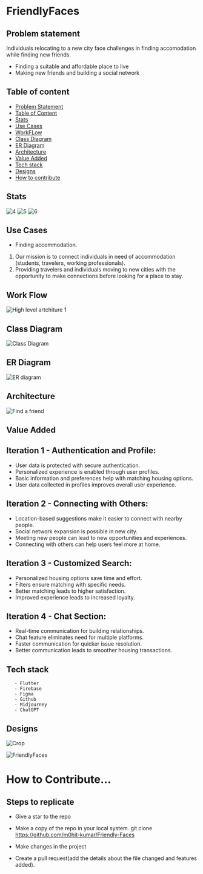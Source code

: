 # FriendlyFaces


## Problem statement 
Individuals relocating to a new city face challenges in finding accomodation while finding new friends.
- Finding a suitable and affordable place to live
- Making new friends and building a social network

## Table of content
- [Problem Statement](#problem-statement)
- [Table of Content](#table-of-content)
- [Stats](#stats)
- [Use Cases](#use-cases)
- [WorkFLow](#work-flow)
- [Class Diagram](#class-diagram)
- [ER Diagram](#er-diagram)
- [Architecture](#architecture)
- [Value Added](#value-added)
- [Tech stack](#tech-stack)
- [Designs](#designs)
- [How to contribute](#steps-to-replicate)


## Stats
![4](https://user-images.githubusercontent.com/84622044/220990216-334b19ef-7ee9-4b47-940d-afbbcbb8bf60.png)
![5](https://user-images.githubusercontent.com/84622044/220990681-5bef81be-02b1-4f1b-873f-e70bd719d2a1.png)
![6](https://user-images.githubusercontent.com/84622044/220990751-d9da10a3-c061-4dc2-b2fd-1f36cb215b75.png)

## Use Cases
- Finding accommodation.
1. Our mission is to connect individuals in need of accommodation (students, travelers, working professionals).
2. Providing travelers and individuals moving to new cities with the opportunity to make connections before looking for a place to stay.


## Work Flow
![High level artchiture 1](https://user-images.githubusercontent.com/84622044/220991228-d355b32e-f895-4072-af21-009f126cd922.png)

## Class Diagram
![Class Diagram](https://user-images.githubusercontent.com/84622044/220990882-1192be64-3709-4de8-a649-df6d156c5175.png)

## ER Diagram
![ER diagram](https://user-images.githubusercontent.com/84622044/220991006-2f54c967-f477-4576-98c7-16b354b80703.png)

## Architecture
![Find a friend](https://user-images.githubusercontent.com/84622044/220996025-987bc83e-f6ff-436a-aa87-fbd281abb33f.png)

## Value Added

## Iteration 1 - Authentication and Profile:
- User data is protected with secure authentication.
- Personalized experience is enabled through user profiles.
- Basic information and preferences help with matching housing options.
- User data collected in profiles improves overall user experience.

## Iteration 2 - Connecting with Others:
- Location-based suggestions make it easier to connect with nearby people.
- Social network expansion is possible in new city.
- Meeting new people can lead to new opportunities and experiences.
- Connecting with others can help users feel more at home.

## Iteration 3 - Customized Search:
- Personalized housing options save time and effort.
- Filters ensure matching with specific needs.
- Better matching leads to higher satisfaction.
- Improved experience leads to increased loyalty.

## Iteration 4 - Chat Section:
- Real-time communication for building relationships.
- Chat feature eliminates need for multiple platforms.
- Faster communication for quicker issue resolution.
- Better communication leads to smoother housing transactions.

## Tech stack
       - Flutter
       - Firebase
       - Figma
       - Github
       - Midjourney
       - ChatGPT


## Designs

![Crop](https://user-images.githubusercontent.com/84622044/220988153-1fb3fe6e-8043-4255-b047-8de8481252f5.png)

![FriendlyFaces](https://user-images.githubusercontent.com/84622044/220984713-45d82cca-3232-41ce-9cd7-0e26852552c2.png)


# How to Contribute...

## Steps to replicate

- Give a star to the repo
- Make a copy of the repo in your local system.
       git clone https://github.com/m0hit-kumar/Friendly-Faces
     
- Make changes in the project
- Create a pull request(add the details about the file changed and features added).     
      

